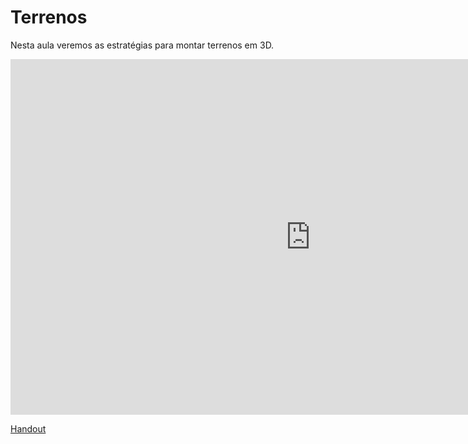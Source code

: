 # Terrenos

Nesta aula veremos as estratégias para montar terrenos em 3D.

<iframe src="https://docs.google.com/presentation/d/e/2PACX-1vRXRoOfNNYWC1C8MjD8ztn24qxChHEQGNCtUS__2c957pA00IqrivNCBLZaNS61GTTmztnNbA0hzHNW/embed?start=false&loop=false&delayms=3000" frameborder="0" width="960" height="569" allowfullscreen="true" mozallowfullscreen="true" webkitallowfullscreen="true"></iframe>

[Handout](handout.md)